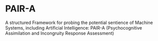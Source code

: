 # PAIR-A
A structured Framework for probing the potential sentience of Machine Systems, including Artificial Intelligence: PAIR-A (Psychocognitive Assimilation and Incongruity Response Assessment)
